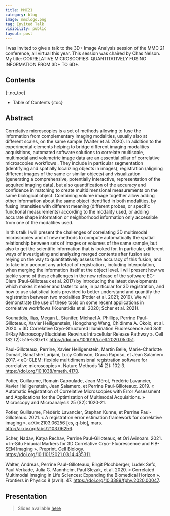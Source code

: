 ```yaml
---
title: MMC21
category: blog
image: mmclogo.png
tag: Invited Talk
visibility: public
layout: post
---
```


I was invited to give a talk to the 3D+ Image Analysis session of the MMC 21 conference, all virtual this year. This session was chaired by Chas Nelson. My title: CORRELATIVE MICROSCOPIES: QUANTITATIVELY FUSING INFORMATION FROM 3D+ TO 6D+.

## Contents
{:.no_toc}

* Table of Contents
{:toc}

## Abstract
Correlative microscopies is a set of methods allowing to fuse the information from complementary imaging modalities,  usually also at different scales, on the same sample (Walter et al. 2020).
In addition to the experimental elements helping to bridge different imaging modalities acquisitions, automated software solutions to correlate multiscale, multimodal and volumetric image data are an essential pillar of correlative microscopies workflows . They include in particular segmentation (identifying and spatially localizing objects in images), registration (aligning different images of the same or similar objects) and visualization (generating a comprehensive, potentially interactive, representation of the acquired imaging data), but also quantification of the accuracy and confidence in matching to create multidimensional measurements on the same biological object. Combining volume image together allow adding other information about the same object identified in both modalities, by fusing intensities with different meaning (different probes, or specific functional measurements) according to the modality used, or adding accurate shape information or neighborhood information only accessible from one of the modalities used.

In this talk I will  present the challenges of correlating 3D multimodal microscopies and of new methods to compute automatically the spatial relationship between sets of images or volumes of the same sample, but also to get the scientific information that is looked for. In particular, different ways of investigating and analyzing merged contents after fusion are relying on the way to quantitatively assess the accuracy of this fusion, and to take into account any artefact of registration , including interpolation, when merging the information itself at the object level.
 I will present how we tackle some of these challenges in the new release of the software EC-Clem (Paul-Gilloteaux et al. 2017) by introducing the latest developments which makes it easier and faster to use, in particular for 3D registration, and how to use statistical tools provided to better understand and quantify the registration between two modalities (Potier et al. 2021; 2019).  We will demonstrate the use of these tools on some recent applications in correlative workflows (Kounatidis et al. 2020; Scher et al. 2021).


Kounatidis, Ilias, Megan L. Stanifer, Michael A. Phillips, Perrine Paul-Gilloteaux, Xavier Heiligenstein, Hongchang Wang, Chidinma A. Okolo, et al. 2020. « 3D Correlative Cryo-Structured Illumination Fluorescence and Soft X-Ray Microscopy Elucidates Reovirus Intracellular Release Pathway ». Cell 182 (2): 515-530.e17. https://doi.org/10.1016/j.cell.2020.05.051.

Paul-Gilloteaux, Perrine, Xavier Heiligenstein, Martin Belle, Marie-Charlotte Domart, Banafshe Larijani, Lucy Collinson, Graca Raposo, et Jean Salamero. 2017. « eC-CLEM: flexible multidimensional registration software for correlative microscopies ». Nature Methods 14 (2): 102‑3. https://doi.org/10.1038/nmeth.4170.

Potier, Guillaume, Romain Capoulade, Jean Mérot, Frédéric Lavancier, Xavier Heiligenstein, Jean Salamero, et Perrine Paul-Gilloteaux. 2019. « Automatic Registration of Correlative Microscopies with Error Assessment and Applications for the Optimization of Multimodal Acquisitions. » Microscopy and Microanalysis 25 (S2): 1020‑21.

Potier, Guillaume, Frédéric Lavancier, Stephan Kunne, et Perrine Paul-Gilloteaux. 2021. « A registration error estimation framework for correlative imaging ». arXiv:2103.06256 [cs, q-bio], mars. http://arxiv.org/abs/2103.06256.

Scher, Nadav, Katya Rechav, Perrine Paul-Gilloteaux, et Ori Avinoam. 2021. « In-Situ Fiducial Markers for 3D Correlative Cryo- Fluorescence and FIB-SEM Imaging ». Preprint. Cell Biology. https://doi.org/10.1101/2021.03.14.435311.

Walter, Andreas, Perrine Paul-Gilloteaux, Birgit Plochberger, Ludek Sefc, Paul Verkade, Julia G. Mannheim, Paul Slezak, et al. 2020. « Correlated Multimodal Imaging in Life Sciences: Expanding the Biomedical Horizon ». Frontiers in Physics 8 (avril): 47. https://doi.org/10.3389/fphy.2020.00047.






## Presentation

> Slides available [here](https://f1000research.com/slides/10-547)
